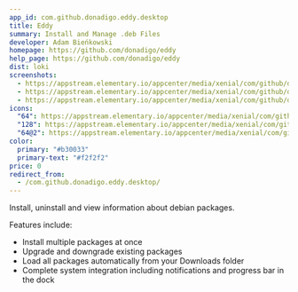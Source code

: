 ```yaml
---
app_id: com.github.donadigo.eddy.desktop
title: Eddy
summary: Install and Manage .deb Files
developer: Adam Bieńkowski
homepage: https://github.com/donadigo/eddy
help_page: https://github.com/donadigo/eddy
dist: loki
screenshots:
  - https://appstream.elementary.io/appcenter/media/xenial/com/github/donadigo.eddy.desktop/61E2010597FD0C8120167EFA04DB7B17/screenshots/image-1_orig.png
  - https://appstream.elementary.io/appcenter/media/xenial/com/github/donadigo.eddy.desktop/61E2010597FD0C8120167EFA04DB7B17/screenshots/image-2_orig.png
  - https://appstream.elementary.io/appcenter/media/xenial/com/github/donadigo.eddy.desktop/61E2010597FD0C8120167EFA04DB7B17/screenshots/image-3_orig.png
icons:
  "64": https://appstream.elementary.io/appcenter/media/xenial/com/github/donadigo.eddy.desktop/61E2010597FD0C8120167EFA04DB7B17/icons/64x64/com.github.donadigo.eddy_com.github.donadigo.eddy.png
  "128": https://appstream.elementary.io/appcenter/media/xenial/com/github/donadigo.eddy.desktop/61E2010597FD0C8120167EFA04DB7B17/icons/128x128/com.github.donadigo.eddy_com.github.donadigo.eddy.png
  "64@2": https://appstream.elementary.io/appcenter/media/xenial/com/github/donadigo.eddy.desktop/61E2010597FD0C8120167EFA04DB7B17/icons/64x64@2/com.github.donadigo.eddy_com.github.donadigo.eddy.png
color:
  primary: "#b30033"
  primary-text: "#f2f2f2"
price: 0
redirect_from:
  - /com.github.donadigo.eddy.desktop/
---
```


<p>Install, uninstall and view information about debian packages.</p>
<p>Features include:</p>
<ul>
  <li>Install multiple packages at once</li>
  <li>Upgrade and downgrade existing packages</li>
  <li>Load all packages automatically from your Downloads folder</li>
  <li>Complete system integration including notifications and progress bar in the dock</li>
</ul>